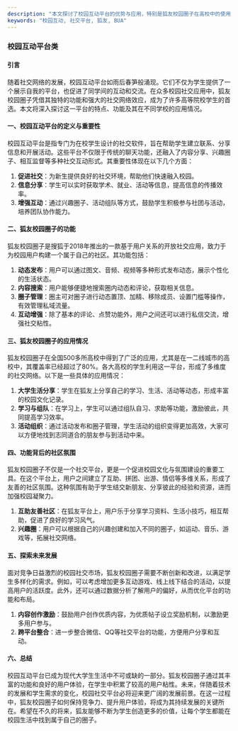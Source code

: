 ```yaml
---
description: "本文探讨了校园互动平台的优势与应用，特别是狐友校园圈子在高校中的使用情况，为学生提供了一种全新的社交体验。"
keywords: "校园互动, 社交平台, 狐友, BUA"
---
```

### 校园互动平台类

#### 引言

随着社交网络的发展，校园互动平台如雨后春笋般涌现。它们不仅为学生提供了一个展示自我的平台，也促进了同学间的互动和交流。在众多校园社交应用中，狐友校园圈子凭借其独特的功能和强大的社交网络效应，成为了许多高等院校学生的首选。本文将深入探讨这一平台的特点、功能及其在不同学校的应用情况。

#### 一、校园互动平台的定义与重要性

校园互动平台是指专门为在校学生设计的社交软件，旨在帮助学生建立联系、分享信息和开展活动。这些平台不仅限于传统的聊天功能，还融入了内容分享、兴趣圈子、相互监督等多种社交互动形式。其重要性体现在以下几个方面：

1. **促进社交**：为新生提供良好的社交环境，帮助他们快速融入校园。
2. **信息分享**：学生可以实时获取学术、就业、活动等信息，提高信息的传播效率。
3. **增强互动**：通过兴趣圈子、活动组队等方式，鼓励学生积极参与社团与活动，培养团队协作能力。

#### 二、狐友校园圈子的功能

狐友校园圈子是搜狐于2018年推出的一款基于用户关系的开放社交应用，致力于为校园用户构建一个属于自己的社区。其功能包括：

1. **动态发布**：用户可以通过图文、音频、视频等多种形式发布动态，展示个性化的生活状态。
2. **内容搜索**：用户能够便捷地搜索圈内动态和评论，获取相关信息。
3. **圈子管理**：圈主可对圈子进行动态置顶、加精、移除成员、设置门槛等操作，有效管理私域流量。
4. **互动增强**：除了基本的评论、点赞功能外，用户之间还可以进行私信交流，增强社交粘性。

#### 三、狐友校园圈子的应用情况

狐友校园圈子在全国500多所高校中得到了广泛的应用，尤其是在一二线城市的高校中，其覆盖率已经超过了80%。各大高校的学生利用这一平台，形成了多维度的社交网络。以下是一些具体的应用情况：

1. **大学生活分享**：学生在狐友上分享自己的学习、生活、活动等动态，形成丰富的校园文化记录。
2. **学习与组队**：在学习上，学生可以通过组队自习、求助等功能，激励彼此，共同提高学习效率。
3. **活动组织**：通过活动发布和圈子管理，学生活动的组织变得更加高效，大家可以方便地找到志同道合的朋友参与到活动中来。

#### 四、功能背后的社区氛围

狐友校园圈子不仅是一个社交平台，更是一个促进校园文化与氛围建设的重要工具。在这个平台上，用户之间建立了互助、拼团、出游、情侣等多维关系，形成了友善的社区氛围。这种氛围有助于学生结交新朋友、分享彼此的经验和资源，进而加强校园凝聚力。

1. **互助友善社区**：在狐友平台上，用户乐于分享学习资料、生活小技巧，相互帮助，促进了良好的学习风气。
2. **兴趣圈**：用户可以根据自己的兴趣创建和加入不同的圈子，如运动、音乐、游戏等，拓展社交网络。

#### 五、探索未来发展

面对竞争日益激烈的校园社交市场，狐友校园圈子需要不断创新和改进，以满足学生多样化的需求。例如，可以考虑增加更多互动游戏、线上线下结合的活动，以提高用户的活跃度。此外，还可以通过数据分析了解用户的偏好，从而优化平台的功能和布局。

1. **内容创作激励**：鼓励用户创作优质内容，为优质帖子设立奖励机制，以激励更多用户参与。
2. **跨平台整合**：进一步整合微信、QQ等社交平台的功能，方便用户分享和互动。

#### 六、总结

校园互动平台已成为现代大学生生活中不可或缺的一部分。狐友校园圈子通过其丰富的功能和良好的用户体验，在学生中积累了较高的用户粘性。未来，伴随着技术的发展和学生需求的变化，校园社交平台必将迎来更广阔的发展前景。在这一过程中，狐友校园圈子如何保持竞争力、提升用户体验，将成为其持续发展的关键所在。希望在不久的将来，狐友能够不断为学生创造更多的价值，让每个学生都能在校园生活中找到属于自己的圈子。
